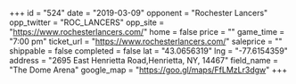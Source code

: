 +++
id = "524"
date = "2019-03-09"
opponent = "Rochester Lancers"
opp_twitter = "ROC_LANCERS"
opp_site = "https://www.rochesterlancers.com/"
home = false
price = ""
game_time = "7:00 pm"
ticket_url = "https://www.rochesterlancers.com/"
saleprice = ""
shippable = false
completed = false
lat = "43.0656319"
lng = "-77.6154359"
address = "2695 East Henrietta Road,Henrietta, NY, 14467"
field_name = "The Dome Arena"
google_map = "https://goo.gl/maps/FfLMzLr3dgw"
+++